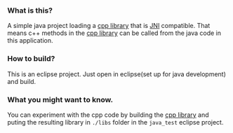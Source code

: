 ### What is this?
A simple java project loading a [cpp library](https://github.com/Plamen5kov/CppLibrary) that is [JNI](http://docs.oracle.com/javase/7/docs/technotes/guides/jni/spec/intro.html#wp9502) compatible. That means c++ methods in the [cpp library](https://github.com/Plamen5kov/CppLibrary) can be called from the java code in this application.

### How to build?
This is an eclipse project. Just open in eclipse(set up for java development) and build.

### What you might want to know.
You can experiment with the cpp code by building the [cpp library](https://github.com/Plamen5kov/CppLibrary) and puting the resulting library in `./libs` folder in the `java_test` eclipse project.
